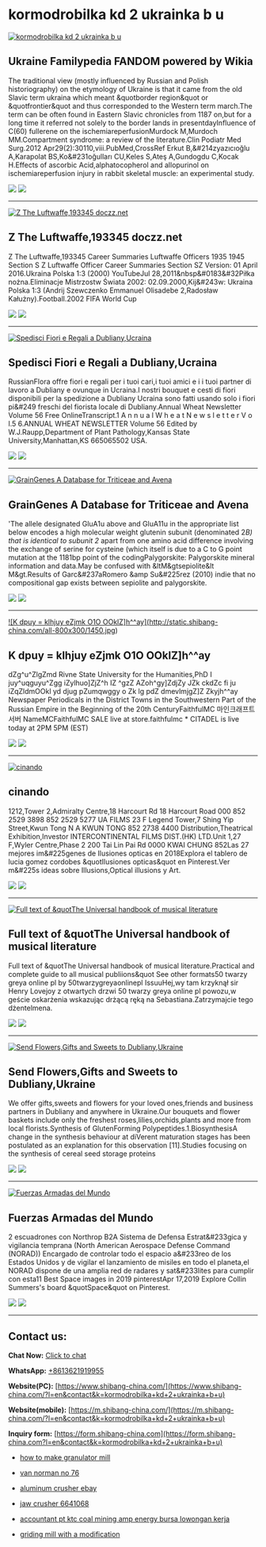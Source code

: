 # kormodrobilka kd 2 ukrainka b u

<a href="https://swt.shibang-china.com/?l=en&img&k=kormodrobilka+kd+2+ukrainka+b+u" target="_blank">![kormodrobilka kd 2 ukrainka b u](http://static.shibang-china.com/all-800x300/80.jpg)</a>

## Ukraine Familypedia FANDOM powered by Wikia
The traditional view (mostly influenced by Russian and Polish historiography) on the etymology of Ukraine is that it came from the old Slavic term ukraina which meant &quotborder region&quot or &quotfrontier&quot and thus corresponded to the Western term march.The term can be often found in Eastern Slavic chronicles from 1187 on,but for a long time it referred not solely to the border lands in presentdayInfluence of C(60) fullerene on the ischemiareperfusionMurdock M,Murdoch MM.Compartment syndrome: a review of the literature.Clin Podiatr Med Surg.2012 Apr29(2):30110,viii.PubMed,CrossRef Erkut B,&#214zyazıcıoğlu A,Karapolat BS,Ko&#231oğulları CU,Keles S,Ateş A,Gundogdu C,Kocak H.Effects of ascorbic Acid,alphatocopherol and allopurinol on ischemiareperfusion injury in rabbit skeletal muscle: an experimental study.


<a href="https://whatsapp.shibangsoft.com/WhatsApp.php" target="_blank" title="WhatsApp">![](http://static.shibang-china.com/icon/whatsapp.png)</a> <a href="https://swt.shibang-china.com/?l=en&icon&k=kormodrobilka+kd+2+ukrainka+b+u" target="_blank">![](http://static.shibang-china.com/icon/chat-en.png)</a>

---

<a href="https://swt.shibang-china.com/?l=en&img&k=kormodrobilka+kd+2+ukrainka+b+u" target="_blank">![Z The Luftwaffe,193345 doczz.net](http://static.shibang-china.com/all-800x300/354.jpg)</a>

## Z The Luftwaffe,193345 doczz.net
Z The Luftwaffe,193345 Career Summaries Luftwaffe Officers 1935 1945 Section S Z Luftwaffe Officer Career Summaries Section SZ Version: 01 April 2016.Ukraina Polska 1:3 (2000) YouTubeJul 28,2011&nbsp&#0183&#32Piłka nożna.Eliminacje Mistrzostw Świata 2002: 02.09.2000,Kij&#243w: Ukraina Polska 1:3 (Andrij Szewczenko Emmanuel Olisadebe 2,Radosław Kałużny).Football.2002 FIFA World Cup


<a href="https://whatsapp.shibangsoft.com/WhatsApp.php" target="_blank" title="WhatsApp">![](http://static.shibang-china.com/icon/whatsapp.png)</a> <a href="https://swt.shibang-china.com/?l=en&icon&k=kormodrobilka+kd+2+ukrainka+b+u" target="_blank">![](http://static.shibang-china.com/icon/chat-en.png)</a>

---

<a href="https://swt.shibang-china.com/?l=en&img&k=kormodrobilka+kd+2+ukrainka+b+u" target="_blank">![Spedisci Fiori e Regali a Dubliany,Ucraina](http://static.shibang-china.com/all-800x300/1196.jpg)</a>

## Spedisci Fiori e Regali a Dubliany,Ucraina
RussianFlora offre fiori e regali per i tuoi cari,i tuoi amici e i i tuoi partner di lavoro a Dubliany e ovunque in Ucraina.I nostri bouquet e cesti di fiori disponibili per la spedizione a Dubliany Ucraina sono fatti usando solo i fiori pi&#249 freschi del fiorista locale di Dubliany.Annual Wheat Newsletter Volume 56 Free OnlineTranscript.1 A n n u a l W h e a t N e w s l e t t e r V o l.5 6.ANNUAL WHEAT NEWSLETTER Volume 56 Edited by W.J.Raupp,Department of Plant Pathology,Kansas State University,Manhattan,KS 665065502 USA.


<a href="https://whatsapp.shibangsoft.com/WhatsApp.php" target="_blank" title="WhatsApp">![](http://static.shibang-china.com/icon/whatsapp.png)</a> <a href="https://swt.shibang-china.com/?l=en&icon&k=kormodrobilka+kd+2+ukrainka+b+u" target="_blank">![](http://static.shibang-china.com/icon/chat-en.png)</a>

---

<a href="https://swt.shibang-china.com/?l=en&img&k=kormodrobilka+kd+2+ukrainka+b+u" target="_blank">![GrainGenes A Database for Triticeae and Avena](http://static.shibang-china.com/all-800x300/675.jpg)</a>

## GrainGenes A Database for Triticeae and Avena
'The allele designated GluA1u above and GluA11u in the appropriate list below encodes a high molecular weight glutenin subunit (denominated 2*B) that is identical to subunit 2* apart from one amino acid difference involving the exchange of serine for cysteine (which itself is due to a C to G point mutation at the 1181bp point of the codingPalygorskite: Palygorskite mineral information and data.May be confused with &ltM&gtsepiolite&lt M&gt.Results of Garc&#237aRomero &amp Su&#225rez (2010) indie that no compositional gap exists between sepiolite and palygorskite.


<a href="https://whatsapp.shibangsoft.com/WhatsApp.php" target="_blank" title="WhatsApp">![](http://static.shibang-china.com/icon/whatsapp.png)</a> <a href="https://swt.shibang-china.com/?l=en&icon&k=kormodrobilka+kd+2+ukrainka+b+u" target="_blank">![](http://static.shibang-china.com/icon/chat-en.png)</a>

---

<a href="https://swt.shibang-china.com/?l=en&img&k=kormodrobilka+kd+2+ukrainka+b+u" target="_blank">![K dpuy = klhjuy eZjmk O1O OOklZ]h^^ay](http://static.shibang-china.com/all-800x300/1450.jpg)</a>

## K dpuy = klhjuy eZjmk O1O OOklZ]h^^ay
dZg^u^ZlgZmd Rivne State University for the Humanities,PhD I juy^uqguyu^Zgg iZylhuo]ZjZ^h IZ ^gzZ AZoh^gy]ZdjZy JZk ckdZc fi ju iZqZldmOOkl yd djug pZumqwggy o Zk lg pdZ dmevlmjgZ]Z Zkyjh^^ay Newspaper Periodicals in the District Towns in the Southwestern Part of the Russian Empire in the Beginning of the 20th CenturyFaithfulMC 마인크래프트 서버 NameMCFaithfulMC SALE live at store.faithfulmc * CITADEL is live today at 2PM 5PM (EST)


<a href="https://whatsapp.shibangsoft.com/WhatsApp.php" target="_blank" title="WhatsApp">![](http://static.shibang-china.com/icon/whatsapp.png)</a> <a href="https://swt.shibang-china.com/?l=en&icon&k=kormodrobilka+kd+2+ukrainka+b+u" target="_blank">![](http://static.shibang-china.com/icon/chat-en.png)</a>

---

<a href="https://swt.shibang-china.com/?l=en&img&k=kormodrobilka+kd+2+ukrainka+b+u" target="_blank">![cinando](http://static.shibang-china.com/all-800x300/480.jpg)</a>

## cinando
1212,Tower 2,Admiralty Centre,18 Harcourt Rd 18 Harcourt Road 000 852 2529 3898 852 2529 5277 UA FILMS 23 F Legend Tower,7 Shing Yip Street,Kwun Tong N A KWUN TONG 852 2738 4400 Distribution,Theatrical Exhibition,Investor INTERCONTINENTAL FILMS DIST.(HK) LTD.Unit 1,27 F,Wyler Centre,Phase 2 200 Tai Lin Pai Rd 0000 KWAI CHUNG 852Las 27 mejores im&#225genes de Ilusiones opticas en 2018Explora el tablero de lucia gomez cordobes &quotIlusiones opticas&quot en Pinterest.Ver m&#225s ideas sobre Illusions,Optical illusions y Art.


<a href="https://whatsapp.shibangsoft.com/WhatsApp.php" target="_blank" title="WhatsApp">![](http://static.shibang-china.com/icon/whatsapp.png)</a> <a href="https://swt.shibang-china.com/?l=en&icon&k=kormodrobilka+kd+2+ukrainka+b+u" target="_blank">![](http://static.shibang-china.com/icon/chat-en.png)</a>

---

<a href="https://swt.shibang-china.com/?l=en&img&k=kormodrobilka+kd+2+ukrainka+b+u" target="_blank">![Full text of &quotThe Universal handbook of musical literature](http://static.shibang-china.com/all-800x300/895.jpg)</a>

## Full text of &quotThe Universal handbook of musical literature
Full text of &quotThe Universal handbook of musical literature.Practical and complete guide to all musical publiions&quot See other formats50 twarzy greya online pl by 50twarzygreyaonlinepl IssuuHej,wy tam krzyknął sir Henry Lovejoy z otwartych drzwi 50 twarzy greya online pl powozu,w geście oskarżenia wskazując drżącą ręką na Sebastiana.Zatrzymajcie tego dżentelmena.


<a href="https://whatsapp.shibangsoft.com/WhatsApp.php" target="_blank" title="WhatsApp">![](http://static.shibang-china.com/icon/whatsapp.png)</a> <a href="https://swt.shibang-china.com/?l=en&icon&k=kormodrobilka+kd+2+ukrainka+b+u" target="_blank">![](http://static.shibang-china.com/icon/chat-en.png)</a>

---

<a href="https://swt.shibang-china.com/?l=en&img&k=kormodrobilka+kd+2+ukrainka+b+u" target="_blank">![Send Flowers,Gifts and Sweets to Dubliany,Ukraine](http://static.shibang-china.com/all-800x300/222.jpg)</a>

## Send Flowers,Gifts and Sweets to Dubliany,Ukraine
We offer gifts,sweets and flowers for your loved ones,friends and business partners in Dubliany and anywhere in Ukraine.Our bouquets and flower baskets include only the freshest roses,lilies,orchids,plants and more from local florists.Synthesis of GlutenForming Polypeptides.1.BiosynthesisA change in the synthesis behaviour at diVerent maturation stages has been postulated as an explanation for this observation [11].Studies focusing on the synthesis of cereal seed storage proteins


<a href="https://whatsapp.shibangsoft.com/WhatsApp.php" target="_blank" title="WhatsApp">![](http://static.shibang-china.com/icon/whatsapp.png)</a> <a href="https://swt.shibang-china.com/?l=en&icon&k=kormodrobilka+kd+2+ukrainka+b+u" target="_blank">![](http://static.shibang-china.com/icon/chat-en.png)</a>

---

<a href="https://swt.shibang-china.com/?l=en&img&k=kormodrobilka+kd+2+ukrainka+b+u" target="_blank">![Fuerzas Armadas del Mundo](http://static.shibang-china.com/all-800x300/525.jpg)</a>

## Fuerzas Armadas del Mundo
2 escuadrones con Northrop B2A Sistema de Defensa Estrat&#233gica y vigilancia temprana (North American Aerospace Defense Command (NORAD)) Encargado de controlar todo el espacio a&#233reo de los Estados Unidos y de vigilar el lanzamiento de misiles en todo el planeta,el NORAD dispone de una amplia red de radares y sat&#233lites para cumplir con esta11 Best Space images in 2019 pinterestApr 17,2019 Explore Collin Summers's board &quotSpace&quot on Pinterest.


<a href="https://whatsapp.shibangsoft.com/WhatsApp.php" target="_blank" title="WhatsApp">![](http://static.shibang-china.com/icon/whatsapp.png)</a> <a href="https://swt.shibang-china.com/?l=en&icon&k=kormodrobilka+kd+2+ukrainka+b+u" target="_blank">![](http://static.shibang-china.com/icon/chat-en.png)</a>

---
## Contact us:

**Chat Now:** [Click to chat](https://swt.shibang-china.com?l=en&contact&k=kormodrobilka+kd+2+ukrainka+b+u)

**WhatsApp:**  [+8613621919955](https://whatsapp.shibangsoft.com/WhatsApp.php)

**Website(PC):** [https://www.shibang-china.com/](https://www.shibang-china.com/?l=en&contact&k=kormodrobilka+kd+2+ukrainka+b+u)

**Website(mobile):** [https://m.shibang-china.com/](https://m.shibang-china.com/?l=en&contact&k=kormodrobilka+kd+2+ukrainka+b+u)

**Inquiry form:** [https://form.shibang-china.com](https://form.shibang-china.com?l=en&contact&k=kormodrobilka+kd+2+ukrainka+b+u)

* [how to make granulator mill](../120/how%20to%20make%20granulator%20mill.md)

* [van norman no 76](../116/van%20norman%20no%2076.md)

* [aluminum crusher ebay](../113/aluminum%20crusher%20ebay.md)

* [jaw crusher 6641068](../111/jaw%20crusher%206641068.md)

* [accountant pt ktc coal mining amp energy bursa lowongan kerja](../115/accountant%20pt%20ktc%20coal%20mining%20amp%20energy%20bursa%20lowongan%20kerja.md)

* [griding mill with a modification](../118/griding%20mill%20with%20a%20modification.md)